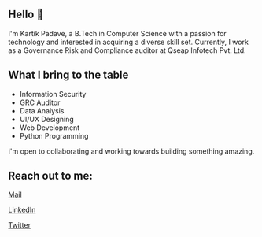 ## Hello 👋

I'm Kartik Padave, a B.Tech in Computer Science with a passion for technology and interested in acquiring a diverse skill set.
Currently, I work as a Governance Risk and Compliance auditor at Qseap Infotech Pvt. Ltd.

## What I bring to the table

* Information Security
* GRC Auditor
* Data Analysis
* UI/UX Designing
* Web Development
* Python Programming

I'm open to collaborating and working towards building something amazing.

## Reach out to me:

<a href="https://mail.google.com/mail/?view=cm&fs=1&to=kartikpadave.developer@gmail.com&bcc=padavekarti@gmail.com" target="_blank">Mail</a>

<a href="https://www.linkedin.com/in/kartikpadave/" target="_blank">LinkedIn</a>

 <a href="https://twitter.com/ShinigamileoK" target="_blank">Twitter</a>
<!--
**CryptoLeo-3000/CryptoLeo-3000** is a ✨ _special_ ✨ repository because its `README.md` (this file) appears on your GitHub profile.

Here are some ideas to get you started:

- 🔭 I’m currently working on ...
- 🌱 I’m currently learning ...
- 👯 I’m looking to collaborate on ...
- 🤔 I’m looking for help with ...
- 💬 Ask me about ...
- 📫 How to reach me: ...
- 😄 Pronouns: ...
- ⚡ Fun fact: ...
-->
